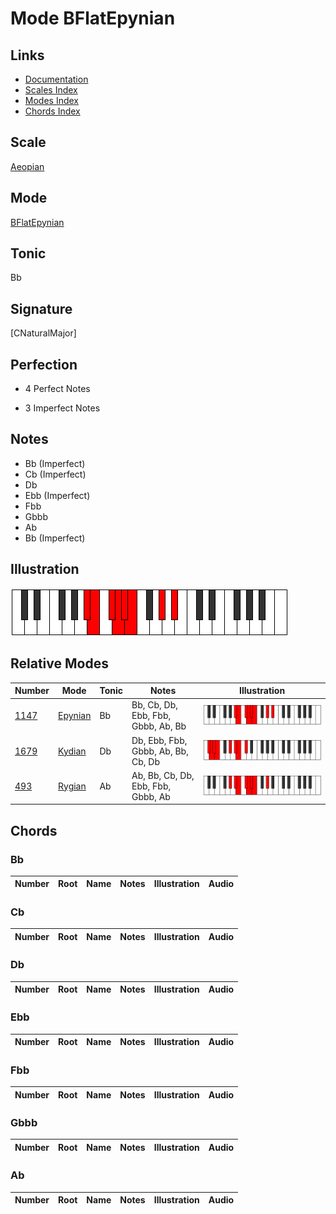 # Mode BFlatEpynian

## Links

- [Documentation](index.md)
- [Scales Index](Scales.md)
- [Modes Index](Modes.md)
- [Chords Index](Chords.md)

## Scale

[Aeopian](ScaleAeopian.md)

## Mode

[BFlatEpynian](ModeBFlatEpynian.md)

## Tonic

Bb

## Signature

[CNaturalMajor]

## Perfection

 - 4 Perfect Notes

 - 3 Imperfect Notes

## Notes

- Bb (Imperfect)
- Cb (Imperfect)
- Db
- Ebb (Imperfect)
- Fbb
- Gbbb
- Ab
- Bb (Imperfect)

## Illustration

![BFlatEpynian](ModeBFlatEpynian.png)

## Relative Modes

| Number | Mode | Tonic | Notes | Illustration |
|--------|------|-------|-------|--------------|
| [1147](https://ianring.com/musictheory/scales/1147) | [Epynian](ModeEpynian.md) | Bb | Bb, Cb, Db, Ebb, Fbb, Gbbb, Ab, Bb | ![BFlatEpynian](ModeBFlatEpynian.png) |
| [1679](https://ianring.com/musictheory/scales/1679) | [Kydian](ModeKydian.md) | Db | Db, Ebb, Fbb, Gbbb, Ab, Bb, Cb, Db | ![DFlatKydian](ModeDFlatKydian.png) |
| [493](https://ianring.com/musictheory/scales/493) | [Rygian](ModeRygian.md) | Ab | Ab, Bb, Cb, Db, Ebb, Fbb, Gbbb, Ab | ![AFlatRygian](ModeAFlatRygian.png) |

## Chords

### Bb

| Number | Root | Name | Notes | Illustration | Audio |
|--------|------|------|-------|--------------|-------|

### Cb

| Number | Root | Name | Notes | Illustration | Audio |
|--------|------|------|-------|--------------|-------|

### Db

| Number | Root | Name | Notes | Illustration | Audio |
|--------|------|------|-------|--------------|-------|

### Ebb

| Number | Root | Name | Notes | Illustration | Audio |
|--------|------|------|-------|--------------|-------|

### Fbb

| Number | Root | Name | Notes | Illustration | Audio |
|--------|------|------|-------|--------------|-------|

### Gbbb

| Number | Root | Name | Notes | Illustration | Audio |
|--------|------|------|-------|--------------|-------|

### Ab

| Number | Root | Name | Notes | Illustration | Audio |
|--------|------|------|-------|--------------|-------|

